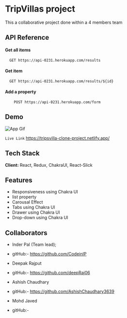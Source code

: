 
# TripVillas project

This a collaborative project done within a 4 members team

## API Reference

#### Get all items

```http
  GET https://api-0231.herokuapp.com/results
```

#### Get item

```http
  GET https://api-0231.herokuapp.com/results/${id}
```
#### Add a property
``` http
    POST https://api-0231.herokuapp.com/form
```

## Demo
![App Gif](https://d2v8elt324ukrb.cloudfront.net/static/new_template/media/Pimal2-1.2d5d237dbd32.jpg)

`Live Link` https://tripsvilla-clone-project.netlify.app/

## Tech Stack

**Client:** React, Redux, ChakraUI, React-Slick



## Features

- Responsiveness using Chakra UI
- list property
- Carousal Effect
- Tabs using Chakra UI
- Drawer using Chakra UI
- Drop-down using Chakra UI


## Collaborators
- Inder Pal  (Team lead);
- gitHub:- https://github.com/CodeinIP

- Deepak Rajput 
- gitHub:- https://github.com/deepRaj06

- Ashish Chaudhary
- gitHub:- https://github.com/AshishChaudhary3639

- Mohd Javed
- gitHub:-
